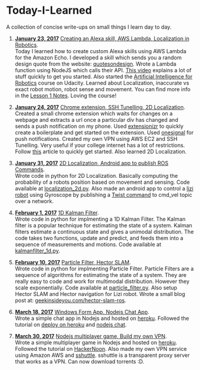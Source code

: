# Today-I-Learned
A collection of concise write-ups on small things I learn day to day.

1. **[January 23, 2017](#)** [Creating an Alexa skill, AWS Lambda, Localization in Robotics](#).  
Today I learned how to create custom Alexa skills using AWS Lambda for the Amazon Echo. I developed a skill which sends you a random design quote from the website: [quotesondesign](http://quotesondesign.com). Wrote a Lambda function using NodeJS which calls their API. [This video](https://www.youtube.com/watch?v=zt9WdE5kR6g) explains a lot of stuff quickly to get you started. Also started the [Artificial Intelligence for Robotics](https://www.udacity.com/course/artificial-intelligence-for-robotics--cs373) course on Udacity. Learned about Localization, inaccurate vs exact robot motion, robot sense and movement. You can find more info in the [Lesson 1 Notes](https://storage.googleapis.com/supplemental_media/udacityu/48739381/Lesson1Notes.pdf). Loving the course!

2. **[January 24, 2017](#)** [Chrome extension, SSH Tunelling, 2D Localization](#).  
Created a small chrome extension which waits for changes on a webpage and extracts a url once a particular div has changed and sends a push notification on my phone. Used [extensionizr](http://extensionizr.com/) to quickly create a boilerplate and get started on the extension. Used [onesignal](https://onesignal.com/) for push notifications. Created my own VPN using AWS EC2 and SSH Tunelling. Very useful if your college internet has a lot of restrictions. Follow [this](https://www.comparitech.com/blog/vpn-privacy/how-to-make-your-own-free-vpn-using-amazon-web-services/) article to quickly get started. Also learned 2D Localization.

3. **[January 31, 2017](#)** [2D Localization, Android app to publish ROS Commands](#).  
Wrote code in python for 2D Localization. Basically computing the probability of a robots position based on movement and sensing. Code available at [localization_2d.py](https://gist.github.com/ahhda/95a82080d2df5abf1dd2b3f1173ebcec). Also made an android app to control a [lizi robot](http://wiki.ros.org/lizi_robot) using Gyroscope by publishing a [Twist command](http://docs.ros.org/api/geometry_msgs/html/msg/Twist.html) to cmd_vel topic over a network.

4. **[February 1, 2017](#)** [1D Kalman Filter](#).  
Wrote code in python for implmenting a 1D Kalman Filter. The Kalman filter is a popular technique for estimating the state of a system. Kalman filters estimate a continuous state and gives a
uni­modal distribution. The code takes two functions, update and predict, and feeds them into a sequence of measurements and motions. Code available at [kalmanfilter_1d.py](https://gist.github.com/ahhda/05cd395f1c95b89e391d07ac8de979ba).

5. **[February 10, 2017](#)** [Particle Filter, Hector SLAM](#).  
Wrote code in python for implmenting Particle Filter. Particle Filters are a sequence of algorithms for estimating the state of a system. They are really easy to code and work for multimodal distribution. However they scale exponentially. Code available at [particle_filter.py](https://gist.github.com/ahhda/9fb89a42750c1b33cc913f2a27f610b0). Also setup Hector SLAM and Hector navigation for Lizi robot. Wrote a small blog post at: [geekinsideyou.com/hector-slam-ros](http://geekinsideyou.com/hector-slam-ros/). 

6. **[March 18, 2017](#)** [Windows Form App, Nodejs Chat App](#).  
Wrote a simple chat app in Nodejs and hosted on [heroku](https://limitless-island-41567.herokuapp.com/). Followed the tutorial on [deploy on heroku](https://devcenter.heroku.com/articles/getting-started-with-nodejs#deploy-the-app) and [nodejs chat](https://enlight.ml/nodejs-chat).

7. **[March 30, 2017](#)** [Nodejs multiplayer game, Build my own VPN](#).  
Wrote a simple multiplayer game in Nodejs and hosted on [heroku](https://radiant-ravine-92944.herokuapp.com/). Followed the tutorial on [HackerNoon](https://hackernoon.com/how-to-build-a-multiplayer-browser-game-4a793818c29b). Also made my own VPN service using Amazon AWS and [sshuttle](https://github.com/apenwarr/sshuttle). sshuttle is a transparent proxy server that works as a VPN. Can now download torrents :D.